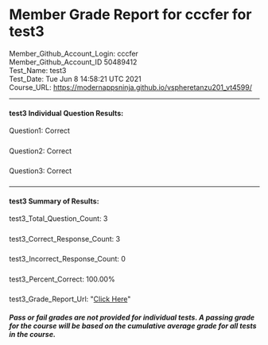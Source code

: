 # Member Grade Report for cccfer for test3  
   
Member_Github_Account_Login: cccfer  
Member_Github_Account_ID 50489412  
Test_Name: test3  
Test_Date: Tue Jun  8 14:58:21 UTC 2021  
Course_URL: https://modernappsninja.github.io/vspheretanzu201_vt4599/  
   
---  
#### test3 Individual Question Results:  
Question1: Correct  
#####  
Question2: Correct  
#####  
Question3: Correct  
#####  
---  
#### test3 Summary of Results:  
test3_Total_Question_Count: 3  
#####  
test3_Correct_Response_Count: 3  
#####  
test3_Incorrect_Response_Count: 0  
#####  
test3_Percent_Correct: 100.00%  
#####  
test3_Grade_Report_Url: "[Click Here](https://github.com/modernappsninjas/cccfer/blob/main/static/userdata/courses/vspheretanzu201_vt4599/grade_report.pr153.test3.md)"
##### Pass or fail grades are not provided for individual tests. A passing grade for the course will be based on the cumulative average grade for all tests in the course.  
